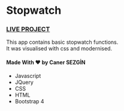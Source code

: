 # Stopwatch

### [LIVE PROJECT](https://canersezgin.github.io/stopwatch/)

This app contains basic stopwatch functions. <br>
It was visualised with css and modernised. <br>

#### Made With ❤ by Caner SEZGİN 
* Javascript 
* JQuery 
* CSS 
* HTML 
* Bootstrap 4
